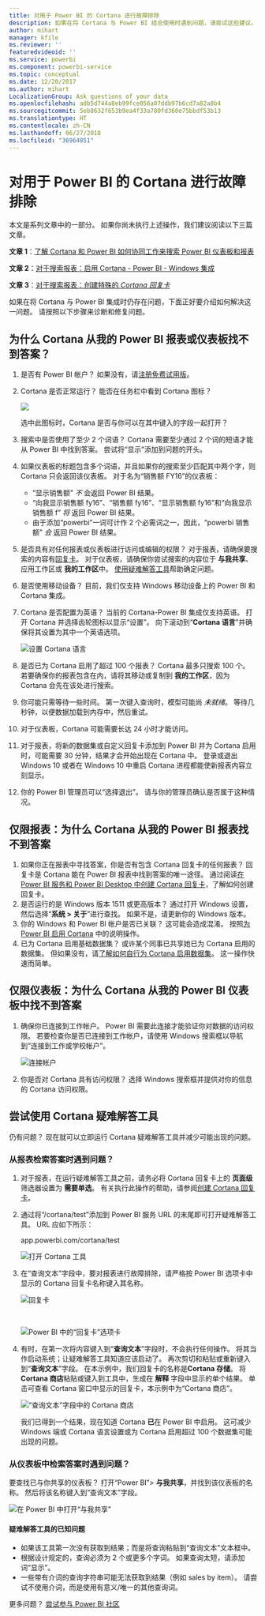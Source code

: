 ```yaml
---
title: 对用于 Power BI 的 Cortana 进行故障排除
description: 如果在将 Cortana 与 Power BI 结合使用时遇到问题，请尝试这些建议。
author: mihart
manager: kfile
ms.reviewer: ''
featuredvideoid: ''
ms.service: powerbi
ms.component: powerbi-service
ms.topic: conceptual
ms.date: 12/20/2017
ms.author: mihart
LocalizationGroup: Ask questions of your data
ms.openlocfilehash: adb5d744a8eb99fce056a07ddb97b6cd7a82a8b4
ms.sourcegitcommit: 5eb8632f653b9ea4f33a780fd360e75bbdf53b13
ms.translationtype: HT
ms.contentlocale: zh-CN
ms.lasthandoff: 06/27/2018
ms.locfileid: "36964851"
---
```

# <a name="troubleshoot-cortana-for-power-bi"></a>对用于 Power BI 的 Cortana 进行故障排除
本文是系列文章中的一部分。 如果你尚未执行上述操作，我们建议阅读以下三篇文章。

**文章 1**：[了解 Cortana 和 Power BI 如何协同工作来搜索 Power BI 仪表板和报表](service-cortana-intro.md)

**文章 2**：[对于搜索报表：启用 Cortana - Power BI - Windows 集成](service-cortana-enable.md)

**文章 3**：[对于搜索报表：创建特殊的 *Cortana 回复卡*](service-cortana-answer-cards.md)

如果在将 Cortana 与 Power BI 集成时仍存在问题，下面正好要介绍如何解决这一问题。 请按照以下步骤来诊断和修复问题。

## <a name="why-doesnt-cortana-find-answers-from-my-power-bi-reports-or-dashboards"></a>为什么 Cortana 从我的 Power BI 报表或仪表板找不到答案？
1. 是否有 Power BI 帐户？  如果没有，请[注册免费试用版](https://powerbi.microsoft.com/get-started/)。
2. Cortana 是否正常运行？  能否在任务栏中看到 Cortana 图标？

    ![](media/service-cortana-troubleshoot/power-bi-cortana-icon.png)

    选中此图标时，Cortana 是否与你可以在其中键入的字段一起打开？
3. 搜索中是否使用了至少 2 个词语？ Cortana 需要至少通过 2 个词的短语才能从 Power BI 中找到答案。 尝试将“显示”添加到问题的开头。
4. 如果仪表板的标题包含多个词语，并且如果你的搜索至少匹配其中两个字，则 Cortana 只会返回该仪表板。 对于名为“销售额 FY16”的仪表板：

   * “显示销售额” *不* 会返回 Power BI 结果。   
   * “向我显示销售额 fy16”、“销售额 fy16”、“显示销售额 fy16”和“向我显示销售额 f” *将* 返回 Power BI 结果。    
   * 由于添加“powerbi”一词可计作 2 个必需词之一，因此，“powerbi 销售额” *会* 返回 Power BI 结果。
5. 是否具有对任何报表或仪表板进行访问或编辑的权限？ 对于报表，请确保要搜索的内容有[回复卡](service-cortana-answer-cards.md)。  对于仪表板，请确保你尝试搜索的内容位于 **与我共享**、应用工作区或 **我的工作区**中。 [使用疑难解答工具](#try-the-cortana-troubleshooting-tool)帮助确定问题。
6. 是否使用移动设备？  目前，我们仅支持 Windows 移动设备上的 Power BI 和 Cortana 集成。
7. Cortana 是否配置为英语？  当前的 Cortana-Power BI 集成仅支持英语。 打开 Cortana 并选择齿轮图标以显示“设置”。 向下滚动到“**Cortana 语言**”并确保将其设置为其中一个英语选项。

   ![设置 Cortana 语言](media/service-cortana-troubleshoot/power-bi-cortana-language.png)
8. 是否已为 Cortana 启用了超过 100 个报表？  Cortana 最多只搜索 100 个。  若要确保你的报表包含在内，请将其移动或复制到 **我的工作区**，因为 Cortana 会先在该处进行搜索。
9. 你可能只需等待一些时间。 第一次键入查询时，模型可能尚 *未就绪*。 等待几秒钟，以便数据加载到内存中，然后重试。
10. 对于仪表板，Cortana 可能需要长达 24 小时才能访问。    
11. 对于报表，将新的数据集或自定义回复卡添加到 Power BI 并为 Cortana 启用时，可能需要 30 分钟，结果才会开始出现在 Cortana 中。 登录或退出 Windows 10 或者在 Windows 10 中重启 Cortana 进程都能使新报表内容立刻显示。  
12. 你的 Power BI 管理员可以“选择退出”。 请与你的管理员确认是否属于这种情况。

## <a name="reports-only-why-doesnt-cortana-find-answers-from-my-power-bi-reports"></a>仅限报表：为什么 Cortana 从我的 Power BI 报表找不到答案
1. 如果你正在报表中寻找答案，你是否有包含 Cortana 回复卡的任何报表？ 回复卡是 Cortana 能在 Power BI 报表中找到答案的唯一途径。  通过阅读[在 Power BI 服务和 Power BI Desktop 中创建 Cortana 回复卡](service-cortana-answer-cards.md)，了解如何创建回复卡。
2. 是否运行的是 Windows 版本 1511 或更高版本？  通过打开 Windows 设置，然后选择“**系统 > 关于**”进行查找。 如果不是，请更新你的 Windows 版本。
3. 你的 Windows 和 Power BI 帐户是否已关联？ 这可能会造成混淆。 按照[为 Power BI 启用 Cortana](service-cortana-enable.md#add-your-power-bi-credentials-to-windows) 中的说明操作。
4. 已为 Cortana 启用基础数据集？ 或许某个同事已共享她已为 Cortana 启用的数据集。 但如果没有，请[了解如何自行为 Cortana 启用数据集](service-cortana-enable.md)。 这一操作快速而简单。

## <a name="dashboards-only-why-doesnt-cortana-find-answers-from-my-power-bi-dashboards"></a>仅限仪表板：为什么 Cortana 从我的 Power BI 仪表板中找不到答案
1. 确保你已连接到工作帐户。 Power BI 需要此连接才能验证你对数据的访问权限。 若要检查你是否已连接到工作帐户，请使用 Windows 搜索框以导航到“连接到工作或学校帐户”。  

    ![连接帐户](media/service-cortana-troubleshoot/power-bi-cortana-connect.png)
2. 你是否对 Cortana 具有访问权限？ 选择 Windows 搜索框并提供对你的信息的 Cortana 访问权限。

## <a name="try-the-cortana-troubleshooting-tool"></a>尝试使用 Cortana 疑难解答工具
仍有问题？  现在就可以立即运行 Cortana 疑难解答工具并减少可能出现的问题。

### <a name="having-trouble-retrieving-answers-from-a-report"></a>从报表检索答案时遇到问题？
1. 对于报表，在运行疑难解答工具之前，请务必将 Cortana 回复卡上的 **页面级**筛选器设置为 **需要单选**。 有关执行此操作的帮助，请参阅[创建 Cortana 回复卡](service-cortana-answer-cards.md)。
2. 通过将“/cortana/test”添加到 Power BI 服务 URL 的末尾即可打开疑难解答工具。 URL 应如下所示：

   app.powerbi.com/cortana/test

   ![打开 Cortana 工具](media/service-cortana-troubleshoot/power-bi-cortana-tool2.png)
3. 在“查询文本”字段中，要对报表进行故障排除，请严格按 Power BI 选项卡中显示的 Cortana 回复卡名称键入其名称。

   ![回复卡](media/service-cortana-troubleshoot/power-bi-answer-card-new.png)

   </br>

   ![Power BI 中的“回复卡”选项卡](media/service-cortana-troubleshoot/power-bi-answer-card2.png)
4. 有时，在第一次将内容键入到“**查询文本**”字段时，不会执行任何操作。 将其当作启动系统；让疑难解答工具知道应该启动了。 再次剪切和粘贴或重新键入到“**查询文本**”字段。 在本示例中，我们回复卡的名称是**Cortana 存储**。 将 **Cortana 商店**粘贴或键入到工具中，生成在 **解释** 字段中显示的单个结果。 单击可查看 Cortana 窗口中显示的回复卡，本示例中为“Cortana 商店”。

   ![“查询文本”字段中的 Cortana 商店](media/service-cortana-troubleshoot/power-bi-utterance.png)

   我们已得到一个结果，现在知道 Cortana **已**在 Power BI 中启用。 这可减少 Windows 端或 Cortana 语言设置或为 Cortana 启用超过 100 个数据集可能出现的问题。

### <a name="having-trouble-retrieving-answers-from-a-dashboard"></a>从仪表板中检索答案时遇到问题？
要查找已与你共享的仪表板？  打开“Power BI”> **与我共享**，并找到该仪表板的名称。  然后将该名称键入到“查询文本”字段。

![在 Power BI 中打开“与我共享”](media/service-cortana-troubleshoot/power-bi-cortana-shared-with-me.png)


#### <a name="troubleshooting-tool-known-issues"></a>疑难解答工具的已知问题
* 如果该工具第一次没有获取到结果；而是将查询粘贴到“查询文本”文本框中。
* 根据设计规定的，查询必须为 2 个或更多个字词。  如果查询太短，请添加词“显示”。
* 一些带有介词的查询字符串可能无法获取到结果（例如 sales by item）。 请尝试不使用介词，而是使用有意义/唯一的其他查询词。

更多问题？ [尝试参与 Power BI 社区](http://community.powerbi.com/)
